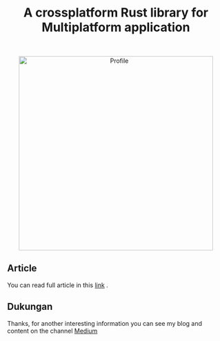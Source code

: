 <h1 align="center">A crossplatform Rust library for Multiplatform application</h1> <br>
<p align="center">
    <a href="https://medium.com/@fdimarh">
        <img alt="Profile" title="Profile" src="https://miro.medium.com/v2/resize:fit:1400/format:webp/1*5iARrXsntJL-NoaGBhkbJw.png" width="450">
    </a>
</p>

## Article

You can read full article in this [link](https://fdimarh.medium.com/creating-rust-module-for-multiplatform-application-b16725296d56) .

## Dukungan

Thanks, for another interesting information you can see my blog and content on the channel [Medium](https://medium.com/@fdimarh)
